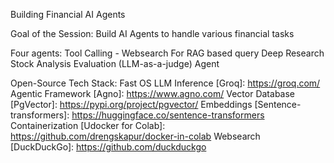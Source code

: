 Building Financial AI Agents

Goal of the Session:
  Build AI Agents to handle various financial tasks

Four agents:
  Tool Calling - Websearch
  For RAG based query
  Deep Research Stock Analysis
  Evaluation (LLM-as-a-judge) Agent


Open-Source Tech Stack:
  Fast OS LLM Inference [Groq]: https://groq.com/
  Agentic Framework [Agno]: https://www.agno.com/
  Vector Database [PgVector]: https://pypi.org/project/pgvector/
  Embeddings [Sentence-transformers]: https://huggingface.co/sentence-transformers
  Containerization [Udocker for Colab]: https://github.com/drengskapur/docker-in-colab
  Websearch [DuckDuckGo]: https://github.com/duckduckgo
